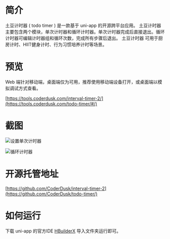 # 简介

土豆计时器 ( todo timer ) 是一款基于 uni-app 的开源跨平台应用。
土豆计时器 主要包含两个模块，单次计时器和循环计时器。单次计时器完成后直接退出。循环计时器可编辑计时器组和循环次数，完成所有步骤后退出。
土豆计时器 可用于厨房计时、HIIT健身计时、行为习惯培养计时等场景。

<!-- more -->

# 预览
Web 端针对移动端，桌面端仅为可用，推荐使用移动端设备打开，或桌面端以模拟调试方式查看。

[https://tools.coderdusk.com/interval-timer-2/](https://tools.coderdusk.com/todo-timer/#/)

# 截图
![设置单次计时器](https://wx1.sinaimg.cn/large/007Z41pTgy1gme1qhqmgvj30u01rkdlq.jpg)

![循环计时器](https://wx3.sinaimg.cn/large/007Z41pTgy1gme1qkdn86j30u01rk0z3.jpg)

# 开源托管地址
[https://github.com/CoderDusk/interval-timer-2](https://github.com/CoderDusk/todo-timer/)

# 如何运行
下载 uni-app 的官方IDE [HBuilderX](https://www.dcloud.io/hbuilderx.html) 导入文件夹运行即可。

